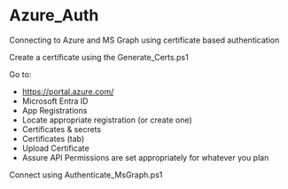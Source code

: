 # Azure_Auth
Connecting to Azure and MS Graph using certificate based authentication

Create a certificate using the Generate_Certs.ps1

Go to:
- https://portal.azure.com/
- Microsoft Entra ID
- App Registrations
- Locate appropriate registration (or create one)
- Certificates & secrets
- Certificates (tab)
- Upload Certificate
- Assure API Permissions are set appropriately for whatever you plan

Connect using Authenticate_MsGraph.ps1
